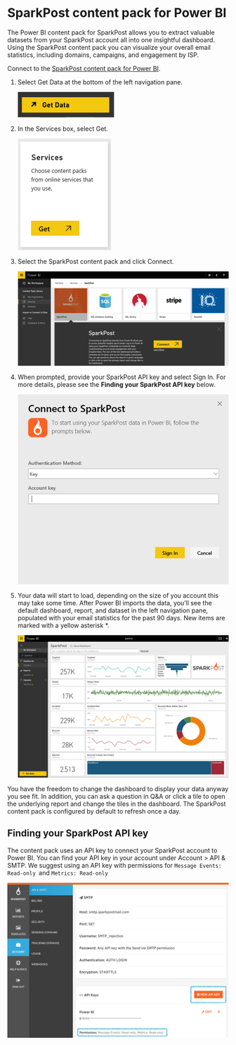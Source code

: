 <properties
   pageTitle="Create featured questions for Power BI Q&A"
   description="Create featured questions for Power BI Q&A"
   services="powerbi"
   documentationCenter=""
   authors="mgblythe"
   manager="mblythe"
   editor=""
   tags=""/>

<tags
   ms.service="powerbi"
   ms.devlang="NA"
   ms.topic="article"
   ms.tgt_pltfrm="NA"
   ms.workload="powerbi"
   ms.date="10/27/2015"
   ms.author="mblythe"/>

# SparkPost content pack for Power BI

The Power BI content pack for SparkPost allows you to extract valuable datasets from your SparkPost account all into one insightful dashboard. Using the SparkPost content pack you can visualize your overall email statistics, including domains, campaigns, and engagement by ISP.

Connect to the [SparkPost content pack for Power BI](https://app.powerbi.com/getdata/services/spark-post).

1.  Select Get Data at the bottom of the left navigation pane.

	![](media/powerbi-content-pack-sparkpost/getdata.png)

2.  In the Services box, select Get.

	![](media/powerbi-content-pack-sparkpost/services.PNG)

3.  Select the SparkPost content pack and click Connect. 

	![](media/powerbi-content-pack-sparkpost/getdata-1.PNG)

4.  When prompted, provide your SparkPost API key and select Sign In. For more details, please see the **﻿Finding your SparkPost API key** ﻿below.

	![](media/powerbi-content-pack-sparkpost/Creds.PNG)

5.  Your data will start to load, depending on the size of you account this may take some time. After Power BI imports the data, you’ll see the default dashboard, report, and dataset in the left navigation pane, populated with your email statistics for the past 90 days. New items are marked with a yellow asterisk \*.

	![](media/powerbi-content-pack-sparkpost/dashboard.PNG)

You have the freedom to change the dashboard to display your data anyway you see fit. In addition, you can ask a question in Q&A or click a tile to open the underlying report and change the tiles in the dashboard. The SparkPost content pack is configured by default to refresh once a day.

## Finding your SparkPost API key

The content pack uses an API key to connect your SparkPost account to Power BI. You can find your API key in your account under Account \> API & SMTP. We suggest using an API key with permissions for `Message Events: Read-only `and `﻿Metrics: Read-only`

![](media/powerbi-content-pack-sparkpost/SparkPost1.png)